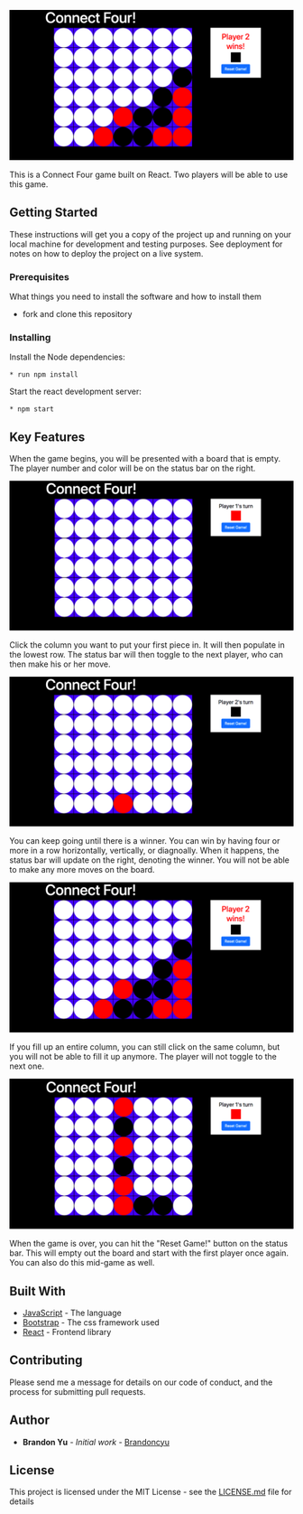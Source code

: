 ![screenshot](./photos/splash-image.png)

This is a Connect Four game built on React. Two players will be able to use this game.

## Getting Started

These instructions will get you a copy of the project up and running on your local machine for development and testing purposes. See deployment for notes on how to deploy the project on a live system.

### Prerequisites

What things you need to install the software and how to install them

* fork and clone this repository

### Installing

Install the Node dependencies:

```shell
* run npm install
```

Start the react development server:

```shell
* npm start
```

## Key Features

When the game begins, you will be presented with a board that is empty. The player number and color will be on the status bar on the right.

![screenshot](./photos/empty.png)

Click the column you want to put your first piece in. It will then populate in the lowest row. The status bar will then toggle to the next player, who can then make his or her move.

![screenshot](./photos/first-move.png)

You can keep going until there is a winner. You can win by having four or more in a row horizontally, vertically, or diagnoally. When it happens, the status bar will update on the right, denoting the winner. You will not be able to make any more moves on the board.

![screenshot](./photos/splash-image.png)

If you fill up an entire column, you can still click on the same column, but you will not be able to fill it up anymore. The player will not toggle to the next one.

![screenshot](./photos/full-column.png)

When the game is over, you can hit the "Reset Game!" button on the status bar. This will empty out the board and start with the first player once again. You can also do this mid-game as well.

## Built With

* [JavaScript](https://www.javascript.com/) - The language
* [Bootstrap](https://bootstrap.com/) - The css framework used
* [React](https://reactjs.org/) - Frontend library

## Contributing

Please send me a message for details on our code of conduct, and the process for submitting pull requests.

## Author

* **Brandon Yu** - *Initial work* - [Brandoncyu](https://github.com/Brandoncyu)

## License

This project is licensed under the MIT License - see the [LICENSE.md](LICENSE.md) file for details
